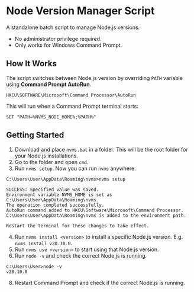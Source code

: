 # Node Version Manager Script
A standalone batch script to manage Node.js versions.  
* No administrator privilege required.  
* Only works for Windows Command Prompt.

## How It Works
The script switches between Node.js version by overriding `PATH` variable using **Command Prompt AutoRun**.  
```
HKCU\SOFTWARE\Microsoft\Command Processor\AutoRun
```  
This will run when a Command Prompt terminal starts:  
```
SET "PATH=%NVMS_NODE_HOME%;%PATH%"
```  

## Getting Started
1. Download and place `nvms.bat` in a folder. This will be the root folder for your Node.js installations.  
2. Go to the folder and open `cmd`.  
3. Run `nvms setup`.  Now you can run `nvms` anywhere.
```
C:\Users\User\AppData\Roaming\nvms>nvms setup

SUCCESS: Specified value was saved.
Environment variable NVMS_HOME is set as C:\Users\User\AppData\Roaming\nvms.
The operation completed successfully.
AutoRun command added to HKCU\Software\Microsoft\Command Processor.
C:\Users\User\AppData\Roaming\nvms is added to the environment path.

Restart the terminal for these changes to take effect.
```
4. Run `nvms install <version>` to install a specific Node.js version. E.g. `nvms install v20.10.0`.
5. Run `nvms use <version>` to start using that Node.js version.
6. Run `node -v` and check the correct Node.js is running.
```
C:\Users\User>node -v
v20.10.0
```
8. Restart Command Prompt and check if the correct Node.js is running.
